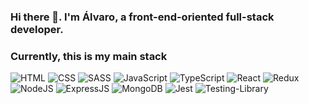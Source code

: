 ### Hi there 👋. I'm Álvaro, a front-end-oriented full-stack developer.

### Currently, this is my main stack


![HTML](https://img.shields.io/badge/html-%23E34F26?style=for-the-badge&logo=html5&logoColor=white) ![CSS](https://img.shields.io/badge/css-%231572B6?style=for-the-badge&logo=css3&logoColor=white) ![SASS](https://img.shields.io/badge/SASS-%23CC6699?style=for-the-badge&logo=SASS&logoColor=white) ![JavaScript](https://img.shields.io/badge/JavaScript-%23F7DF1E?style=for-the-badge&logo=javascript&logoColor=white) ![TypeScript](https://img.shields.io/badge/TypeScript-%233178C6.svg?style=for-the-badge&logo=typescript&logoColor=white) ![React](https://img.shields.io/badge/React-%2361DAFB?style=for-the-badge&logo=react&logoColor=white) ![Redux](https://img.shields.io/badge/Redux-%23764ABC?style=for-the-badge&logo=redux&logoColor=white) ![NodeJS](https://img.shields.io/badge/Node.JS-%23339933?style=for-the-badge&logo=node.js&logoColor=white) ![ExpressJS](https://img.shields.io/badge/Express.JS-%23000000?style=for-the-badge&logo=express&logoColor=white)
![MongoDB](https://img.shields.io/badge/MongoDB-%2347A248?style=for-the-badge&logo=mongodb&logoColor=white) ![Jest](https://img.shields.io/badge/Jest-%23C21325?style=for-the-badge&logo=jest&logoColor=white) ![Testing-Library](https://img.shields.io/badge/TestingLibrary-%23E33332?style=for-the-badge&logo=testing-library&logoColor=white)



<!--
**alsersan/alsersan** is a ✨ _special_ ✨ repository because its `README.md` (this file) appears on your GitHub profile.

Here are some ideas to get you started:

- 🔭 I’m currently working on ...
- 🌱 I’m currently learning ...
- 👯 I’m looking to collaborate on ...
- 🤔 I’m looking for help with ...
- 💬 Ask me about ...
- 📫 How to reach me: ...
- 😄 Pronouns: ...
- ⚡ Fun fact: ...
-->
